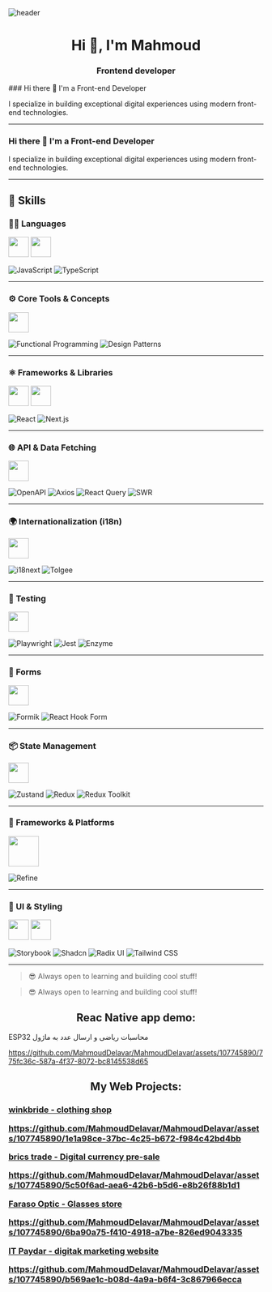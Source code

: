 <img src='https://user-images.githubusercontent.com/80781196/190216139-7697aa5a-c9a0-4bd6-80bf-3aca76a2e1c8.gif' alt='header' />

<h1 align="center">Hi 👋, I'm Mahmoud</h1>
<h3 align="center">Frontend developer</h3>
### Hi there 👋 I'm a Front-end Developer

I specialize in building exceptional digital experiences using modern front-end technologies.

---
### Hi there 👋 I'm a Front-end Developer

I specialize in building exceptional digital experiences using modern front-end technologies.

---

## 🧠 Skills

### 👨‍💻 Languages  
<img src="https://cdn.jsdelivr.net/gh/devicons/devicon/icons/javascript/javascript-original.svg" width="40" /> <img src="https://cdn.jsdelivr.net/gh/devicons/devicon/icons/typescript/typescript-original.svg" width="40" />

![JavaScript](https://img.shields.io/badge/JavaScript-F7DF1E?style=flat&logo=javascript&logoColor=black)
![TypeScript](https://img.shields.io/badge/TypeScript-3178C6?style=flat&logo=typescript&logoColor=white)

---

### ⚙️ Core Tools & Concepts  
<img src="https://cdn-icons-png.flaticon.com/512/2889/2889078.png" width="40" />

![Functional Programming](https://img.shields.io/badge/Functional%20Programming-000000?style=flat)
![Design Patterns](https://img.shields.io/badge/Design%20Patterns-000000?style=flat)

---

### ⚛️ Frameworks & Libraries  
<img src="https://cdn.jsdelivr.net/gh/devicons/devicon/icons/react/react-original.svg" width="40" /> <img src="https://cdn.jsdelivr.net/gh/devicons/devicon/icons/nextjs/nextjs-original.svg" width="40" />

![React](https://img.shields.io/badge/React-61DAFB?style=flat&logo=react&logoColor=black)
![Next.js](https://img.shields.io/badge/Next.js-000000?style=flat&logo=nextdotjs&logoColor=white)

---

### 🌐 API & Data Fetching  
<img src="https://cdn-icons-png.flaticon.com/512/103/103089.png" width="40" />

![OpenAPI](https://img.shields.io/badge/OpenAPI-6BA539?style=flat&logo=openapiinitiative&logoColor=white)
![Axios](https://img.shields.io/badge/Axios-5A29E4?style=flat)
![React Query](https://img.shields.io/badge/React%20Query-FF4154?style=flat&logo=reactquery&logoColor=white)
![SWR](https://img.shields.io/badge/SWR-000000?style=flat)

---

### 🌍 Internationalization (i18n)  
<img src="https://cdn-icons-png.flaticon.com/512/4783/4783037.png" width="40" />

![i18next](https://img.shields.io/badge/i18next-26A69A?style=flat)
![Tolgee](https://img.shields.io/badge/Tolgee-F44E3B?style=flat)

---

### 🧪 Testing  
<img src="https://cdn-icons-png.flaticon.com/512/2917/2917995.png" width="40" />

![Playwright](https://img.shields.io/badge/Playwright-2EAD33?style=flat)
![Jest](https://img.shields.io/badge/Jest-C21325?style=flat&logo=jest&logoColor=white)
![Enzyme](https://img.shields.io/badge/Enzyme-663399?style=flat)

---

### 🧾 Forms  
<img src="https://cdn-icons-png.flaticon.com/512/1055/1055642.png" width="40" />

![Formik](https://img.shields.io/badge/Formik-EF6262?style=flat)
![React Hook Form](https://img.shields.io/badge/React%20Hook%20Form-EC5990?style=flat)

---

### 📦 State Management  
<img src="https://cdn-icons-png.flaticon.com/512/888/888879.png" width="40" />

![Zustand](https://img.shields.io/badge/Zustand-000000?style=flat)
![Redux](https://img.shields.io/badge/Redux-764ABC?style=flat&logo=redux&logoColor=white)
![Redux Toolkit](https://img.shields.io/badge/Redux%20Toolkit-764ABC?style=flat)

---

### 🚀 Frameworks & Platforms  
<img src="https://refine.dev/img/refine_logo.svg" width="60" />

![Refine](https://img.shields.io/badge/Refine-6C47FF?style=flat)

---

### 🧩 UI & Styling  
<img src="https://cdn.jsdelivr.net/gh/devicons/devicon/icons/tailwindcss/tailwindcss-plain.svg" width="40" /> <img src="https://avatars.githubusercontent.com/u/139895814?s=200&v=4" width="40" />

![Storybook](https://img.shields.io/badge/Storybook-FF4785?style=flat&logo=storybook&logoColor=white)
![Shadcn](https://img.shields.io/badge/Shadcn-000000?style=flat)
![Radix UI](https://img.shields.io/badge/Radix%20UI-ffffff?style=flat)
![Tailwind CSS](https://img.shields.io/badge/Tailwind%20CSS-38B2AC?style=flat&logo=tailwindcss&logoColor=white)

---

> 😎 Always open to learning and building cool stuff!

> 😎 Always open to learning and building cool stuff!


 <h2 align="center">Reac Native app demo:</h2>
 <p>  ESP32 محاسبات ریاضی  و ارسال عدد به ماژول   </p>
 
 https://github.com/MahmoudDelavar/MahmoudDelavar/assets/107745890/775fc36c-587a-4f37-8072-bc8145538d65

 
 <h2 align="center">My Web Projects:</h2>
 
  <a href='https://winkbride.ir' target="_blank" rel="noreferrer" ><h3 align='left'>winkbride - clothing shop </a>

  https://github.com/MahmoudDelavar/MahmoudDelavar/assets/107745890/1e1a98ce-37bc-4c25-b672-f984c42bd4bb

 <a href='https://bricstrade.net' target="_blank" rel="noreferrer" > brics trade - Digital currency pre-sale</a>
 
 https://github.com/MahmoudDelavar/MahmoudDelavar/assets/107745890/5c50f6ad-aea6-42b6-b5d6-e8b26f88b1d1


 <a href='https://www.farasoooptic.ir' target="_blank" rel="noreferrer" >Faraso Optic - Glasses store </a>
 
 https://github.com/MahmoudDelavar/MahmoudDelavar/assets/107745890/6ba90a75-f410-4918-a7be-826ed9043335

 <a href='https://www.itpaydar.com' target="_blank" rel="noreferrer" >IT Paydar - digitak marketing website </a>
 
 https://github.com/MahmoudDelavar/MahmoudDelavar/assets/107745890/b569ae1c-b08d-4a9a-b6f4-3c867966ecca
